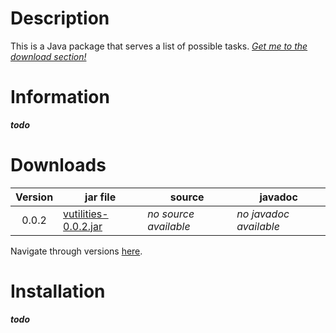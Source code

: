 # Description

This is a Java package that serves a list of possible tasks. _[Get me to the download section!](https://github.com/V-ed/VUtilities/blob/master/README.md#downloads)_

# Information

**_todo_**

# Downloads

| Version   | jar file                         | source                                  | javadoc                                  |
| :-------: | -------------------------------- | --------------------------------------- | ---------------------------------------- |
| 0.0.2     | [vutilities-0.0.2.jar][0.0.2]    | _no source available_                   | _no javadoc available_                   |

Navigate through versions [here](https://github.com/V-ed/VUtilities/releases).

# Installation

**_todo_**

[0.0.2]: http://bit.ly/VUtils-0-0-2
